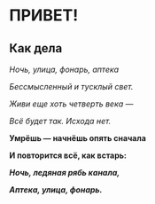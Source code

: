 # ПРИВЕТ!
 
## Как дела

*Ночь, улица, фонарь, аптека*

*Бессмысленный и тусклый свет.*

*Живи еще хоть четверть века —*

*Всё будет так. Исхода нет.*


__Умрёшь — начнёшь опять сначала__


__И повторится всё, как встарь:__

***Ночь, ледяная рябь канала,***

***Аптека, улица, фонарь.***
